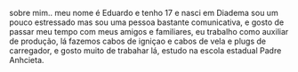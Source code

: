 sobre mim.. meu nome é Eduardo e tenho 17 e nasci em Diadema sou um pouco estressado mas sou uma pessoa bastante comunicativa, e gosto de passar meu tempo com meus amigos e familiares, eu trabalho como auxiliar de produção, lá fazemos cabos de igniçao e cabos de vela e plugs de carregador, e gosto muito de trabahar lá, estudo na escola estadual Padre Anhcieta.    

<!--
**eduardoquaresma1/eduardoquaresma1** is a ✨ _special_ ✨ repository because its `README.md` (this file) appears on your GitHub profile.

Here are some ideas to get you started:

- 🔭 I’m currently working on ...
- 🌱 I’m currently learning ...
- 👯 I’m looking to collaborate on ...
- 🤔 I’m looking for help with ...
- 💬 Ask me about ...
- 📫 How to reach me: ...
- 😄 Pronouns: ...
- ⚡ Fun fact: ...
-->
